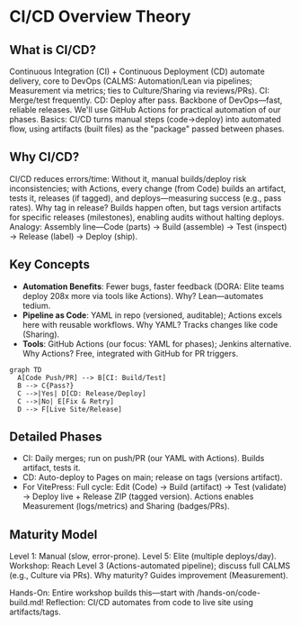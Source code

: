 # CI/CD Overview Theory

## What is CI/CD?
Continuous Integration (CI) + Continuous Deployment (CD) automate delivery, core to DevOps (CALMS: Automation/Lean via pipelines; Measurement via metrics; ties to Culture/Sharing via reviews/PRs). CI: Merge/test frequently. CD: Deploy after pass. Backbone of DevOps—fast, reliable releases. We'll use GitHub Actions for practical automation of our phases. Basics: CI/CD turns manual steps (code→deploy) into automated flow, using artifacts (built files) as the "package" passed between phases.

## Why CI/CD?
CI/CD reduces errors/time: Without it, manual builds/deploy risk inconsistencies; with Actions, every change (from Code) builds an artifact, tests it, releases (if tagged), and deploys—measuring success (e.g., pass rates). Why tag in release? Builds happen often, but tags version artifacts for specific releases (milestones), enabling audits without halting deploys. Analogy: Assembly line—Code (parts) → Build (assemble) → Test (inspect) → Release (label) → Deploy (ship).

## Key Concepts
- **Automation Benefits**: Fewer bugs, faster feedback (DORA: Elite teams deploy 208x more via tools like Actions). Why? Lean—automates tedium.
- **Pipeline as Code**: YAML in repo (versioned, auditable); Actions excels here with reusable workflows. Why YAML? Tracks changes like code (Sharing).
- **Tools**: GitHub Actions (our focus: YAML for phases); Jenkins alternative. Why Actions? Free, integrated with GitHub for PR triggers.

```mermaid
graph TD
  A[Code Push/PR] --> B[CI: Build/Test]
  B --> C{Pass?}
  C -->|Yes| D[CD: Release/Deploy]
  C -->|No| E[Fix & Retry]
  D --> F[Live Site/Release]
```

## Detailed Phases
- CI: Daily merges; run on push/PR (our YAML with Actions). Builds artifact, tests it.
- CD: Auto-deploy to Pages on main; release on tags (versions artifact).
- For VitePress: Full cycle: Edit (Code) → Build (artifact) → Test (validate) → Deploy live + Release ZIP (tagged version). Actions enables Measurement (logs/metrics) and Sharing (badges/PRs).

## Maturity Model
Level 1: Manual (slow, error-prone). Level 5: Elite (multiple deploys/day). Workshop: Reach Level 3 (Actions-automated pipeline); discuss full CALMS (e.g., Culture via PRs). Why maturity? Guides improvement (Measurement).

Hands-On: Entire workshop builds this—start with /hands-on/code-build.md! Reflection: CI/CD automates from code to live site using artifacts/tags.
